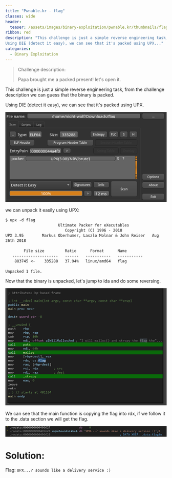 ```yaml
---
title: "Pwnable.kr - flag"
classes: wide
header:
  teaser: /assets/images/binary-exploitation/pwnable.kr/thumbnails/flag.png
ribbon: red
description: "This challenge is just a simple reverse engineering task, from the challenge description we can guess that the binary is packed.
Using DIE (detect it easy), we can see that it's packed using UPX..."
categories:
  - Binary Exploitation
---
```


> Challenge description:
>
> Papa brought me a packed present! let's open it.



This challenge is just a simple reverse engineering task, from the challenge description we can guess that the binary is packed.

Using DIE (detect it easy), we can see that it's packed using UPX.

[![1](/assets/images/binary-exploitation/pwnable.kr/challenges/flag/1.png)](/assets/images/binary-exploitation/pwnable.kr/challenges/flag/1.png)

we can unpack it easily using UPX:

```
$ upx -d flag
                       Ultimate Packer for eXecutables
                          Copyright (C) 1996 - 2018
UPX 3.95        Markus Oberhumer, Laszlo Molnar & John Reiser   Aug 26th 2018

        File size         Ratio      Format      Name
   --------------------   ------   -----------   -----------
    883745 <-    335288   37.94%   linux/amd64   flag

Unpacked 1 file.
```

Now that the binary is unpacked, let's jump to ida and do some reversing.

[![2](/assets/images/binary-exploitation/pwnable.kr/challenges/flag/2.png)](/assets/images/binary-exploitation/pwnable.kr/challenges/flag/2.png)

We can see that the main function is copying the flag into rdx, if we follow it to the .data section we will get the flag.

[![3](/assets/images/binary-exploitation/pwnable.kr/challenges/flag/3.png)](/assets/images/binary-exploitation/pwnable.kr/challenges/flag/3.png)

# Solution:

Flag:  `UPX...? sounds like a delivery service :)`